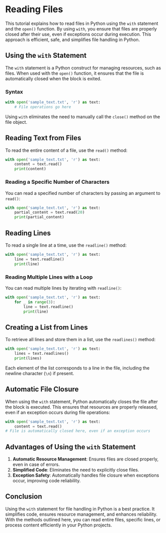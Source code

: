 # Reading Files

This tutorial explains how to read files in Python using the `with` statement and the `open()` function. By using `with`, you ensure that files are properly closed after their use, even if exceptions occur during execution. This approach is efficient, safe, and simplifies file handling in Python.

## Using the `with` Statement

The `with` statement is a Python construct for managing resources, such as files. When used with the `open()` function, it ensures that the file is automatically closed when the block is exited.

### Syntax

```python
with open('sample_text.txt', 'r') as text:
    # File operations go here
```

Using `with` eliminates the need to manually call the `close()` method on the file object.

## Reading Text from Files

To read the entire content of a file, use the `read()` method:

```python
with open('sample_text.txt', 'r') as text:
    content = text.read()
    print(content)
```

### Reading a Specific Number of Characters

You can read a specified number of characters by passing an argument to `read()`:

```python
with open('sample_text.txt', 'r') as text:
    partial_content = text.read(20)
    print(partial_content)
```

## Reading Lines

To read a single line at a time, use the `readline()` method:

```python
with open('sample_text.txt', 'r') as text:
    line = text.readline()
    print(line)
```

### Reading Multiple Lines with a Loop

You can read multiple lines by iterating with `readline()`:

```python
with open('sample_text.txt', 'r') as text:
    for _ in range(3):
        line = text.readline()
        print(line)
```

## Creating a List from Lines

To retrieve all lines and store them in a list, use the `readlines()` method:

```python
with open('sample_text.txt', 'r') as text:
    lines = text.readlines()
    print(lines)
```

Each element of the list corresponds to a line in the file, including the newline character (`\n`) if present.

## Automatic File Closure

When using the `with` statement, Python automatically closes the file after the block is executed. This ensures that resources are properly released, even if an exception occurs during file operations:

```python
with open('sample_text.txt', 'r') as text:
    content = text.read()
# File is automatically closed here, even if an exception occurs
```

## Advantages of Using the `with` Statement

1. **Automatic Resource Management**: Ensures files are closed properly, even in case of errors.
2. **Simplified Code**: Eliminates the need to explicitly close files.
3. **Exception Safety**: Automatically handles file closure when exceptions occur, improving code reliability.

## Conclusion

Using the `with` statement for file handling in Python is a best practice. It simplifies code, ensures resource management, and enhances reliability. With the methods outlined here, you can read entire files, specific lines, or process content efficiently in your Python projects.

